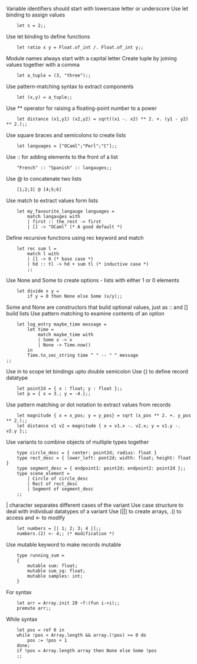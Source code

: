Variable identifiers should start with lowercase letter or underscore
Use let binding to assign values
```
    let s = 2;;
```
Use let binding to define functions
```
    let ratio x y = Float.of_int /. Float.of_int y;;
```
Module names always start with a capital letter
Create tuple by joining values together with a comma
```
    let a_tuple = (3, "three");;
```
Use pattern-matching syntax to extract components
```
	let (x,y) = a_tuple;;
```
Use ** operator for raising a floating-point number to a power
```
    let distance (x1,y1) (x2,y2) = sqrt((xi -. x2) ** 2. +. (y1 - y2) ** 2.);;
```
Use square braces and semicolons to create lists
```
    let languages = ["OCaml";"Perl";"C"];;
```
Use :: for adding elements to the front of a list
```
    "French" :: "Spanish" :: langauges;;
```
Use @ to concatenate two lists
```
    [1;2;3] @ [4;5;6]
```
Use match to extract values form lists
```
    let my_favourite_langauge languages = 
        match langauges with
        | first :: the_rest -> first
        | [] -> "OCaml" (* A good default *)
```
Define recursive functions using rec keyword and match
```
    let rec sum l =
        match l with
        | [] -> 0 (* base case *)
        | hd :: tl -> hd + sum tl (* inductive case *)
        ;;
```
Use None and Some to create options - lists with either 1 or 0 elements
```
    let divide x y =
        if y = 0 then None else Some (x/y);;
```
Some and None are constructors that build optional values, just as :: and []
build lists
Use pattern matching to examine contents of an option
```
    let log_entry maybe_time message = 
        let time = 
            match maybe_time with
            | Some x -> x
            | None -> Time.now()
        in
        Time.to_sec_string time ^ " -- " ^ message
;;
```
Use in to scope let bindings upto double semicolon
Use {} to define record datatype
```
    let point2d = { x : float; y : float };;
    let p = { x = 3.; y = -4.};;
```
Use pattern matching or dot notation to extract values from records
```
    let magnitude { x = x_pos; y = y_pos} = sqrt (x_pos ** 2. +. y_pos ** 2.);;
	let distance v1 v2 = magnitude { x = v1.x -. v2.x; y = v1.y -. v2.y };;
```
Use variants to combine objects of multiple types together
```
    type circle_desc = { center: point2d; radius: float }
    type rect_desc = { lower_left: pont2d; width: float; height: float }
    type segment_desc = { endpoint1: point2d; endpoint2: point2d };;
    type scene_element = 
        | Circle of circle_desc
        | Rect of rect_desc
        | Segment of segment_desc
    ;;
```
| character separates different cases of the variant
Use case structure to deal with individual datatypes of a variant
Use [||] to create arrays, .() to access and <- to modify
```
    let numbers = [| 1; 2; 3; 4 |];;
    numbers.(2) <- 4;; (* modification *)
```
Use mutable keyword to make records mutable
```
    type running_sum = 
    {
        mutable sum: float;
        mutable sum_sq: float;
        mutable samples: int;
    }
```
For syntax
```
    let arr = Array.init 20 ~f:(fun i->i);;
    premute arr;;
```
While syntax
```
    let pos = ref 0 in
    while !pos < Array.length && array.(!pos) >= 0 do
        pos := !pos + 1
    done;
    if !pos = Array.length array then None else Some !pos
    ;;
```
